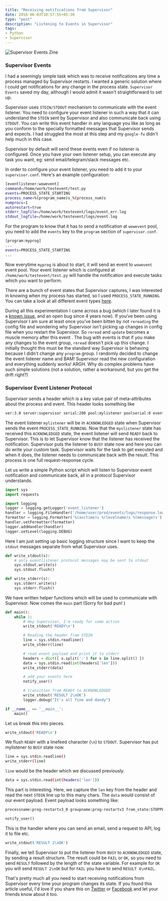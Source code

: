 ```yaml
---
title: "Receiving notifications from Supervisor"
date: 2018-06-03T10:57:55+05:30
type: "post"
description: "Listening to Events in Supervisor"
tags:
- Python
- Supervisor
---
```


![Supervisor Events Zine](images/supervisor-zine.jpg "Supervisor Events Zine")

### Supervisor Events

I had a seemingly simple task which was to receive notifications any time a process managed by Supervisor restarts. I wanted a generic solution where I could get notifications for any change in the process state. `Supervisor Events` saved my day, although I would admit it wasn't straightforward to set up.

Supervisor uses `STDIN/STDOUT` mechanism to communicate with the event listener. You need to configure your event listener in such a way that it can understand the `STDIN` sent by Supervisor and also communicate back using `STDOUT`. You can write this event handler in any language you like as long as you conform to the specially formatted messages that Supervisor sends and expects. I had struggled the most at this step and my `google-fu` didn't help much in this case.

Supervisor by default will send these events even if no listener is configured. Once you have your own listener setup, you can execute any task you want, eg: send email/telegram/slack messages etc.

In order to configure your event listener, you need to add it to your `supervisor.conf`. Here's an example configuration:

```bash
[eventlistener:wowevent]
command=/home/work/testevent/test.py
events=PROCESS_STATE_STARTING
process_name=%(program_name)s_%(process_num)s
numprocs=1
autorestart=true
stderr_logfile=/home/work/testevent/logs/event_err.log
stdout_logfile=/home/work/testevent/logs/event.log
```

For the program to know that it has to send a notification at `wowevent` pool, you need to add the `events` key to the `program` section of `supervisor.conf`.

```bash
[program:myprog]
...
events=PROCESS_STATE_STARTING
...
```

Now everytime `myprog` is about to start, it will send an event to `wowevent` event pool. Your event listener which is configured at `/home/work/testevent/test.py` will handle the notification and execute tasks which you want to perform.

There are a bunch of event states that Supervisor captures, I was interested in knowing when my process has started, so I used `PROCESS_STATE_RUNNING`. You can take a look at all different event types [here](http://supervisord.org/events.html#event-types).

During all this experimentation I came across a bug (which I later found it is a [known issue](https://github.com/Supervisor/supervisor/issues/339), and an open bug since 4 years now). If you've been using Supervisor I am sure at least once you've been bitten by not `rereading` the config file and wondering why Supervisor isn't picking up changes in config file when you restart the Supervisor. So `reread` and `update` becomes a muscle memory after this event <i class="em em-stuck_out_tongue_closed_eyes"></i>.
The bug with events is that if you make any changes to the event group, `reread` doesn't pick up this change. I initially thought this must be the standard way Supervisor is behaving because I didn't change any `program` group. I randomly decided to change the event listener name and BAM! Supervisor read the new configuration and everything suddenly works! ARGH. Why do complex problems have such simple solutions <i class="em em-smiley"></i> (not a solution, rather a workaround, but you get the drift right?)

### Supervisor Event Listener Protocol

Supervisor sends a header which is a key value pair of meta-attributes about the process and event. This header looks something like
```bash
ver:3.0 server:supervisor serial:208 pool:mylistener poolserial:0 eventname:PROCESS_STATE_RUNNING len:69
```

The event listener `mylistener` will be in `ACKNOWLEDGED` state when Supervisor sends the event `PROCESS_STATE_RUNNING`. Now that the `myslistener` state has received this `ACKNOWLEDGED` state, the event listener will send `READY` back to Supervisor. This is to let Supervisor know that the listener has received the notification.
Supervisor puts the listener to `BUSY` state now and here you can do write your custom task. Supervisor waits for the task to get executed and when it does, the listener needs to communicate back with the result. This process is one full request-response cycle.

Let us write a simple Python script which will listen to Supervisor event notification and communicate back, all in a protocol Supervisor understands.

```python
import sys
import requests

import logging
logger = logging.getLogger('event_listener')
handler = logging.FileHandler('/home/user/prod/events/logs/response.log')
formatter = logging.Formatter('%(asctime)s %(levelname)s %(message)s')
handler.setFormatter(formatter)
logger.addHandler(handler)
logger.setLevel(logging.DEBUG)
```

Here I am just setting up basic logging structure since I want to keep the `stdout` messages separate from what Supervisor uses.

```python
def write_stdout(s):
    # only eventlistener protocol messages may be sent to stdout
    sys.stdout.write(s)
    sys.stdout.flush()

def write_stderr(s):
    sys.stderr.write(s)
    sys.stderr.flush()
```

We have written helper functions which will be used to communicate with Supervisor. Now comes the `main` part (Sorry for bad pun! <i class="em em-blush"></i>)

```python
def main():
    while 1:
        # Hey Supervisor, I'm ready for some action
        write_stdout('READY\n')

        # Reading the header from STDIN
        line = sys.stdin.readline()
        write_stderr(line)

        # read event payload and print it to stderr
        headers = dict([ x.split(':') for x in line.split() ])
        data = sys.stdin.read(int(headers['len']))
        write_stderr(data)

        # add your events here
        notify_user()

        # transition from READY to ACKNOWLEDGED
        write_stdout('RESULT 2\nOK')
        logger.debug("It's all fine and dandy")

if __name__ == '__main__':
    main()
```

Let us break this into pieces.

```bash
write_stdout('READY\n')
```
We flush `READY` with a linefeed character (`\n`) to `STDOUT`. Supervisor has put mylistener to `BUSY` state now.

```bash
line = sys.stdin.readline()
write_stderr(line)
```

`line` would be the header which we discussed previously.

```bash
data = sys.stdin.read(int(headers['len']))
```

This part is interesting. Here, we capture the `len` key from the header and read the next `STDIN` line up to this many chars. The `data` would consist of our event payload.
Event payload looks something like:
```bash
processname:prog-restartv3_0 groupname:prog-restartv3 from_state:STOPPED tries:0ver:3.0 server:supervisor serial:25 pool:prog-restartv3 poolserial:3 eventname:PROCESS_STATE_STARTING len:76`
```

```python
notify_user()
```

This is the handler where you can send an email, send a request to API, log it to file etc.

```python
write_stdout('RESULT 2\nOK')
```
Finally, we tell Supervisor to put the listener from `BUSY` to `ACKNOWLEDGED` state, by sending a result structure. The result could be `FAIL` or `OK`, so you need to send `RESULT` followed by the length of the state variable. For example for `OK` you will send `RESULT 2\nOK` but for `FAIL` you have to send `RESULT 4\nFAIL`.

That's pretty much all you need to start receiving notifications from Supervisor every time your program changes its state. If you found this article useful, I'd love if you share this on [Twitter](https://twitter.com/intent/tweet?url=https%3A%2F%2Fmr-karan.github.io%2Fposts%2Fsupervisor-notifications&text=Receiving%20notifications%20from%20Supervisor) or [Facebook](https://www.facebook.com/sharer/sharer.php?u=https%3A%2F%2Fmr-karan.github.io%2Fposts%2Fsupervisor-notifications) and let your friends know about it too.